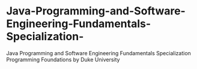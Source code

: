 # Java-Programming-and-Software-Engineering-Fundamentals-Specialization-
Java Programming and Software Engineering Fundamentals Specialization ​   
Programming Foundations by Duke University

